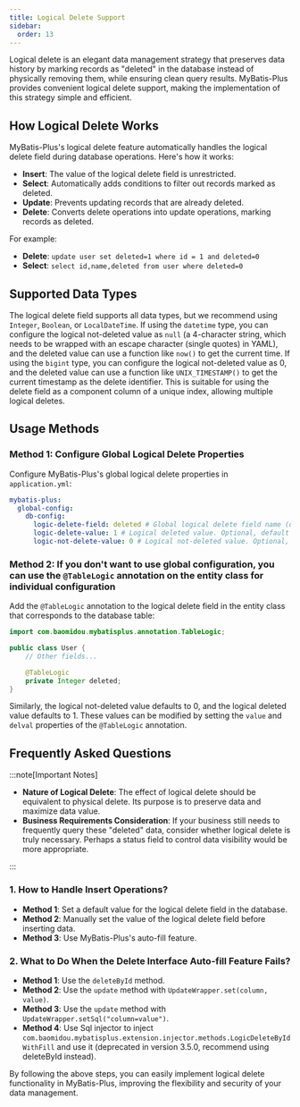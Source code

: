 ```yaml
---
title: Logical Delete Support
sidebar:
  order: 13
---
```


Logical delete is an elegant data management strategy that preserves data history by marking records as "deleted" in the database instead of physically removing them, while ensuring clean query results. MyBatis-Plus provides convenient logical delete support, making the implementation of this strategy simple and efficient.

## How Logical Delete Works

MyBatis-Plus's logical delete feature automatically handles the logical delete field during database operations. Here's how it works:

- **Insert**: The value of the logical delete field is unrestricted.
- **Select**: Automatically adds conditions to filter out records marked as deleted.
- **Update**: Prevents updating records that are already deleted.
- **Delete**: Converts delete operations into update operations, marking records as deleted.

For example:

- **Delete**: `update user set deleted=1 where id = 1 and deleted=0`
- **Select**: `select id,name,deleted from user where deleted=0`

## Supported Data Types

The logical delete field supports all data types, but we recommend using `Integer`, `Boolean`, or `LocalDateTime`.
If using the `datetime` type, you can configure the logical not-deleted value as `null` (a 4-character string, which needs to be wrapped with an escape character (single quotes) in YAML), and the deleted value can use a function like `now()` to get the current time.
If using the `bigint` type, you can configure the logical not-deleted value as 0, and the deleted value can use a function like `UNIX_TIMESTAMP()` to get the current timestamp as the delete identifier. This is suitable for using the delete field as a component column of a unique index, allowing multiple logical deletes.

## Usage Methods

### Method 1: Configure Global Logical Delete Properties

Configure MyBatis-Plus's global logical delete properties in `application.yml`:

```yaml
mybatis-plus:
  global-config:
    db-config:
      logic-delete-field: deleted # Global logical delete field name (deleted is the entity class property name)
      logic-delete-value: 1 # Logical deleted value. Optional, default value is 1
      logic-not-delete-value: 0 # Logical not-deleted value. Optional, default value is 0
```

### Method 2: If you don't want to use global configuration, you can use the `@TableLogic` annotation on the entity class for individual configuration

Add the `@TableLogic` annotation to the logical delete field in the entity class that corresponds to the database table:

```java
import com.baomidou.mybatisplus.annotation.TableLogic;

public class User {
    // Other fields...

    @TableLogic
    private Integer deleted;
}
```
Similarly, the logical not-deleted value defaults to 0, and the logical deleted value defaults to 1. These values can be modified by setting the `value` and `delval` properties of the `@TableLogic` annotation.
## Frequently Asked Questions

:::note[Important Notes]

- **Nature of Logical Delete**: The effect of logical delete should be equivalent to physical delete. Its purpose is to preserve data and maximize data value.
- **Business Requirements Consideration**: If your business still needs to frequently query these "deleted" data, consider whether logical delete is truly necessary. Perhaps a status field to control data visibility would be more appropriate.

:::

### 1. How to Handle Insert Operations?

- **Method 1**: Set a default value for the logical delete field in the database.
- **Method 2**: Manually set the value of the logical delete field before inserting data.
- **Method 3**: Use MyBatis-Plus's auto-fill feature.

### 2. What to Do When the Delete Interface Auto-fill Feature Fails?

- **Method 1**: Use the `deleteById` method.
- **Method 2**: Use the `update` method with `UpdateWrapper.set(column, value)`.
- **Method 3**: Use the `update` method with `UpdateWrapper.setSql("column=value")`.
- **Method 4**: Use Sql injector to inject `com.baomidou.mybatisplus.extension.injector.methods.LogicDeleteByIdWithFill` and use it (deprecated in version 3.5.0, recommend using deleteById instead).

By following the above steps, you can easily implement logical delete functionality in MyBatis-Plus, improving the flexibility and security of your data management.
